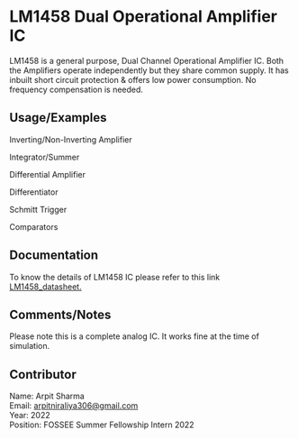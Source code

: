 
# LM1458 Dual Operational Amplifier IC

LM1458 is a general purpose, Dual Channel Operational Amplifier IC. Both the Amplifiers operate independently but they share common supply. It has inbuilt short circuit protection & offers low power consumption. No frequency compensation is needed.


## Usage/Examples

Inverting/Non-Inverting Amplifier

Integrator/Summer

Differential Amplifier

Differentiator

Schmitt Trigger

Comparators


## Documentation

To know the details of LM1458 IC please refer to this link [LM1458_datasheet.](https://www.ti.com/lit/ds/symlink/lm1458.pdf?ts=1665941946373&ref_url=https%253A%252F%252Fwww.google.com%252F)

## Comments/Notes

Please note this is a complete analog IC. It works fine at the time of simulation.

## Contributor

Name: Arpit Sharma  
Email: arpitniraliya306@gmail.com  
Year: 2022  
Position: FOSSEE Summer Fellowship Intern 2022
